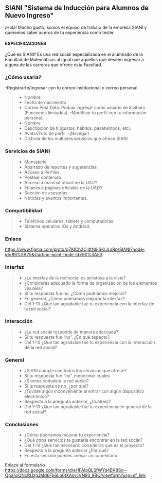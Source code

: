 ## SIANI "Sistema de Inducción para Alumnos de Nuevo Ingreso"

¡Hola! Mucho gusto, somos el equipo de trabajo de la empresa SIANI y queremos saber acerca de tu experiencia como tester.

#### ESPECIFICACIONES

¿Qué es SIANI? Es una red social especializada en el alumnado de la Facultad de Matemáticas al igual que aquellos que deseen ingresar a alguna de las carreras que ofrece esta Facultad. 

### ¿Cómo usarla? 
-Registrarte/Ingresar con tu correo institucional o correo personal
> - Nombre 
> - Fecha de nacimiento 
> - Correo
Post Data: Podras ingresar como usuario de invitado (Funciones limitadas).
-Modificar tu perfil con tu información personal.
> - Nombre 
> - Descripción de ti (gustos, hábitos, pasatiempos, etc).
> - Avatar/Foto de perfil.
-¡Navegar! 
> - Disfruta de los multiples servicios que ofrece SIANI

### Servicios de SIANI
> - Mensajería 
> - Apartado de reportes y sugerencias
> - Acceso a Perfiles 
> - Postear contenido 
> - Acceso a material oficial de la UADY
> - Enlaces a páginas oficiales de la UADY
> - Sección de asesorías
> - Noticias y eventos importantes.

### Compatibilidad 
> - Telefonos celulares, tablets y computadoras
> - Sistema operativo iOs y Android.

### Enlace
https://www.figma.com/proto/qZKICh2Cj4tN9iSKIJLsRp/SIANI?node-id=86%3A75&starting-point-node-id=90%3A53

### Interfaz
> - ¿La interfaz de la red social es amistosa a la vista?
> - ¿Consideras adecuado la forma de organización de los elementos visuales?
> - Si tu respuesta fue no, ¿Cómo podríamos mejorar?
> - En general, ¿Cómo podríamos mejorar la interfaz?
> - Del 1-10 ¿Qué tan agradable fue tu experiencia con la interfaz de la red social?

### Interacción
> - ¿La red social responde de manera adecuada?
> - Si tu respuesta fue “no”, ¿En qué aspecto?
> - Del 1-10 ¿Qué tan agradable fue tu experiencia con la interacción de la red social?

### General
> - ¿SIANI cumple con todos los servicios que ofrece?
> - Si tu respuesta fue “no”, mencionar cuales
> - ¿Sientes completa la red social?
> - Si la respuesta es no, ¿por qué?
> - ¿Tuviste algún inconveniente al entrar con algún dispositivo electrónico?
> - Respecto a la pregunta anterior, ¿Cuál(es)?
> - Del 1-10 ¿Qué tan agradable fue tu experiencia en general de la red social?

### Conclusiones
> - ¿Cómo podríamos mejorar tu experiencia?
> - ¿Qué otros servicios te gustaria encontrar en la red social?
> - Del 1-10 ¿Qué tan necesario consideras que es el proyecto?
> - Respecto a la pregunta anterior ¿Por qué?
> - En esta sección puedes anexar un comentario.

Enlace al formulario 
https://docs.google.com/forms/d/e/1FAIpQLSfWYq4BK8Sx--QpanxQNcRUzgJMd6Fp6Lo6tXAsvLVN93_8BQ/viewform?usp=sf_link
